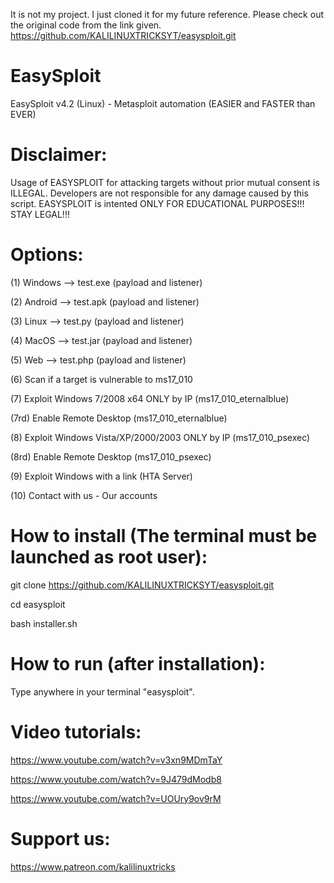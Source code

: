 It is not my project. I just cloned it for my future reference.
Please check out the original code from the link given.
https://github.com/KALILINUXTRICKSYT/easysploit.git

# EasySploit
EasySploit v4.2 (Linux) - Metasploit automation (EASIER and FASTER than EVER) 

# Disclaimer:

 Usage of EASYSPLOIT for attacking targets without prior mutual consent is
 ILLEGAL. Developers are not responsible for any damage caused by this script.
 EASYSPLOIT is intented ONLY FOR EDUCATIONAL PURPOSES!!! STAY LEGAL!!! 
 
# Options:

(1) Windows --> test.exe (payload and listener) 

(2) Android --> test.apk (payload and listener)

(3) Linux --> test.py (payload and listener) 

(4) MacOS --> test.jar (payload and listener)

(5) Web --> test.php (payload and listener)

(6) Scan if a target is vulnerable to ms17_010

(7) Exploit Windows 7/2008 x64 ONLY by IP (ms17_010_eternalblue)

(7rd) Enable Remote Desktop (ms17_010_eternalblue)

(8) Exploit Windows Vista/XP/2000/2003 ONLY by IP (ms17_010_psexec) 

(8rd) Enable Remote Desktop (ms17_010_psexec)

(9) Exploit Windows with a link (HTA Server)

(10) Contact with us - Our accounts


# How to install (The terminal must be launched as root user):

git clone https://github.com/KALILINUXTRICKSYT/easysploit.git
 
cd easysploit

bash installer.sh

# How to run (after installation):

Type anywhere in your terminal "easysploit".

# Video tutorials:

https://www.youtube.com/watch?v=v3xn9MDmTaY

https://www.youtube.com/watch?v=9J479dModb8

https://www.youtube.com/watch?v=UOUry9ov9rM


# Support us: 

https://www.patreon.com/kalilinuxtricks
